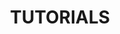 ---
title: "TUTORIALS"
permalink: /categories/tutorials/
layout: category
author_profile: true
taxonomy: tutorials
--- 